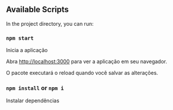 ## Available Scripts
In the project directory, you can run:

### `npm start`

Inicia a aplicação

Abra [http://localhost:3000](http://localhost:3000) para ver a aplicação em seu navegador.

O pacote executará o reload quando você salvar as alterações.

### `npm install` or `npm i`

Instalar dependências
